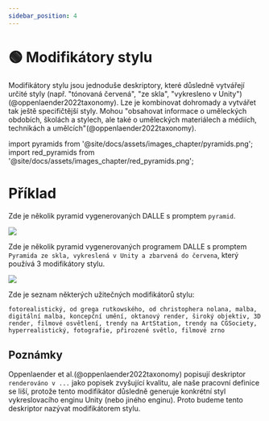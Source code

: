 ```yaml
---
sidebar_position: 4
---
```

# 🟢 Modifikátory stylu

Modifikátory stylu jsou jednoduše deskriptory, které důsledně vytvářejí určité styly (např. "tónovaná červená", "ze skla", "vykresleno v Unity")(@oppenlaender2022taxonomy). Lze je kombinovat dohromady a vytvářet tak ještě specifičtější styly. Mohou "obsahovat informace o uměleckých obdobích, školách a stylech, ale také o uměleckých materiálech a médiích, technikách a umělcích"(@oppenlaender2022taxonomy).

import pyramids from '@site/docs/assets/images_chapter/pyramids.png';
import red_pyramids from '@site/docs/assets/images_chapter/red_pyramids.png';

# Příklad

Zde je několik pyramid vygenerovaných DALLE s promptem `pyramid`.

<div style={{textAlign: 'center'}}>
  <img src={pyramids} style={{width: "750px"}} />
</div>

Zde je několik pyramid vygenerovaných programem DALLE s promptem `Pyramida ze skla, vykreslená v Unity a zbarvená do červena`, který používá 3 modifikátory stylu.

<div style={{textAlign: 'center'}}>
  <img src={red_pyramids} style={{width: "750px"}} />
</div>

Zde je seznam některých užitečných modifikátorů stylu:

```text
fotorealistický, od grega rutkowského, od christophera nolana, malba, digitální malba, koncepční umění, oktanový render, široký objektiv, 3D render, filmové osvětlení, trendy na ArtStation, trendy na CGSociety, hyperrealistický, fotografie, přirozené světlo, filmové zrno
```

## Poznámky

Oppenlaender et al.(@oppenlaender2022taxonomy) popisují deskriptor `renderováno v ...` jako popisek zvyšující kvalitu, ale naše pracovní definice se liší, protože tento modifikátor důsledně generuje konkrétní styl vykreslovacího enginu Unity (nebo jiného enginu). Proto budeme tento deskriptor nazývat modifikátorem stylu.